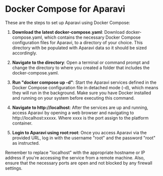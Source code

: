 # Docker Compose for Aparavi

These are the steps to set up Aparavi using Docker Compose:

1. **Download the latest docker-compose.yaml**: Download docker-compose.yaml, which contains the necessary Docker Compose configuration files for Aparavi, to a directory of your choice. This directory with be populated with Aparavi data so it should be sized accordingly.

2. **Navigate to the directory**: Open a terminal or command prompt and change the directory to where you created a folder that includes the docker-compose.yaml.

3. **Run "docker compose up -d"**: Start the Aparavi services defined in the Docker Compose configuration file in detached mode (-d), which means they will run in the background. Make sure you have Docker installed and running on your system before executing this command.

4. **Navigate to http://localhost**: After the services are up and running, access Aparavi by opening a web browser and navigating to http://localhost:xxxxx. Where xxxx is the port assign to the platform container.

5. **Login to Aparavi using root:root**: Once you access Aparavi via the provided URL, log in with the username "root" and the password "root" as instructed.

Remember to replace "localhost" with the appropriate hostname or IP address if you're accessing the service from a remote machine. Also, ensure that the necessary ports are open and not blocked by any firewall settings.
